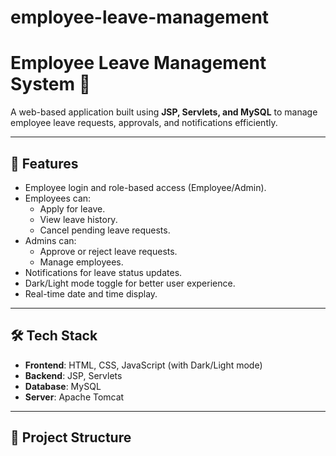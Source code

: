 # employee-leave-management

# Employee Leave Management System 🏢

A web-based application built using **JSP, Servlets, and MySQL** to manage employee leave requests, approvals, and notifications efficiently.

---

## 🚀 Features
- Employee login and role-based access (Employee/Admin).
- Employees can:
  - Apply for leave.
  - View leave history.
  - Cancel pending leave requests.
- Admins can:
  - Approve or reject leave requests.
  - Manage employees.
- Notifications for leave status updates.
- Dark/Light mode toggle for better user experience.
- Real-time date and time display.

---

## 🛠️ Tech Stack
- **Frontend**: HTML, CSS, JavaScript (with Dark/Light mode)
- **Backend**: JSP, Servlets
- **Database**: MySQL
- **Server**: Apache Tomcat

---

## 📂 Project Structure
